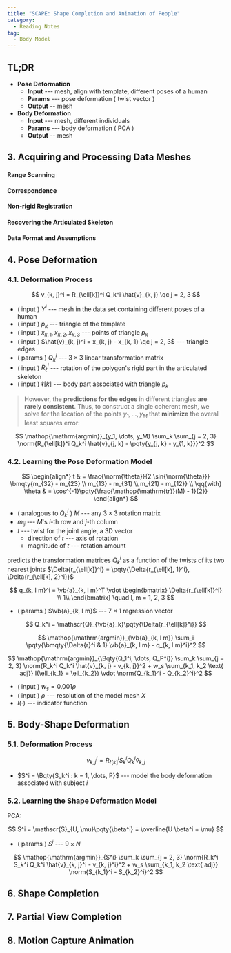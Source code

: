 ```yaml
---
title: "SCAPE: Shape Completion and Animation of People"
category:
  - Reading Notes
tag:
  - Body Model
---
```


## TL;DR

- **Pose Deformation**
  - **Input** --- mesh, align with template, different poses of a human
  - **Params** --- pose deformation ( twist vector )
  - **Output** -- mesh
- **Body Deformation**
  - **Input** --- mesh, different individuals
  - **Params** --- body deformation ( PCA )
  - **Output** -- mesh

## 3. Acquiring and Processing Data Meshes

#### Range Scanning

#### Correspondence

#### Non-rigid Registration

#### Recovering the Articulated Skeleton

#### Data Format and Assumptions

## 4. Pose Deformation

### 4.1. Deformation Process

$$
v_{k, j}^i = R_{\ell[k]}^i Q_k^i \hat{v}_{k, j} \qc j = 2, 3
$$

- ( input ) $Y^i$ --- mesh in the data set containing different poses of a human
- ( input ) $p_k$ --- triangle of the template
- ( input ) $x_{k, 1}, x_{k, 2}, x_{k, 3}$ --- points of triangle $p_k$
- ( input ) $\hat{v}_{k, j}^i = x_{k, j} - x_{k, 1} \qc j = 2, 3$ --- triangle edges
- ( params ) $Q_k^i$ --- $3 \times 3$ linear transformation matrix
- ( input ) $R_{\ell}^i$ --- rotation of the polygon's rigid part in the articulated skeleton
- ( input ) $\ell[k]$ --- body part associated with triangle $p_k$

> However, the **predictions for the edges** in different triangles **are rarely consistent**. Thus, to construct a single coherent mesh, we solve for the location of the points $y_1, \dots, y_M$ that **minimize** the overall least squares error:

$$
\mathop{\mathrm{argmin}}_{y_1, \dots, y_M} \sum_k \sum_{j = 2, 3} \norm{R_{\ell[k]}^i Q_k^i \hat{v}_{j, k} - \pqty{y_{j, k} - y_{1, k}}}^2
$$

### 4.2. Learning the Pose Deformation Model

$$
\begin{align*}
  t & = \frac{\norm{\theta}}{2 \sin{\norm{\theta}}} \bmqty{m_{32} - m_{23} \\ m_{13} - m_{31} \\ m_{21} - m_{12}} \\
  \qq{with} \theta & = \cos^{-1}\pqty{\frac{\mathop{\mathrm{tr}}(M) - 1}{2}}
\end{align*}
$$

- ( analogous to $Q_k^i$ ) $M$ --- any $3 \times 3$ rotation matrix
- $m_{ij}$ --- $M$'s $i$-th row and $j$-th column
- $t$ --- twist for the joint angle, a 3D vector
  - direction of $t$ --- axis of rotation
  - magnitude of $t$ --- rotation amount

predicts the transformation matrices $Q_k^i$ as a function of the twists of its two nearest joints $\Delta{r_{\ell[k]}^i} = \pqty{\Delta{r_{\ell[k], 1}^i}, \Delta{r_{\ell[k], 2}^i}}$

$$
q_{k, l m}^i = \vb{a}_{k, l m}^T \vdot \begin{bmatrix}
\Delta{r_{\ell[k]}^i} \\
1\\
\end{bmatrix} \quad
l, m = 1, 2, 3
$$

- ( params ) $\vb{a}_{k, l m}$ --- $7 \times 1$ regression vector

$$
Q_k^i = \mathscr{Q}_{\vb{a}_k}\pqty{\Delta{r_{\ell[k]}^i}}
$$

$$
\mathop{\mathrm{argmin}}_{\vb{a}_{k, l m}} \sum_i \pqty{\bmqty{\Delta{r}^i & 1} \vb{a}_{k, l m} - q_{k, l m}^i}^2
$$

$$
\mathop{\mathrm{argmin}}_{\Bqty{Q_1^i, \dots, Q_P^i}} \sum_k \sum_{j = 2, 3} \norm{R_k^i Q_k^i \hat{v}_{k, j} - v_{k, j}}^2 + w_s \sum_{k_1, k_2 \text{ adj}} I(\ell_{k_1} = \ell_{k_2}) \vdot \norm{Q_{k_1}^i - Q_{k_2}^i}^2
$$

- ( input ) $w_s = 0.001 \rho$
- ( input ) $\rho$ --- resolution of the model mesh $X$
- $I(\cdot)$ --- indicator function

## 5. Body-Shape Deformation

### 5.1. Deformation Process

$$
v_{k, j}^i = R_{\ell[k]}^i S_k^i Q_k^i \hat{v}_{k, j}
$$

- $S^i = \Bqty{S_k^i : k = 1, \dots, P}$ --- model the body deformation associated with subject $i$

### 5.2. Learning the Shape Deformation Model

PCA:

$$
S^i = \mathscr{S}_{U, \mu}\pqty{\beta^i} = \overline{U \beta^i + \mu}
$$

- ( params ) $S^i$ --- $9 \times N$

$$
\mathop{\mathrm{argmin}}_{S^i} \sum_k \sum_{j = 2, 3} \norm{R_k^i S_k^i Q_k^i \hat{v}_{k, j}^i - v_{k, j}^i}^2 + w_s \sum_{k_1, k_2 \text{ adj}} \norm{S_{k_1}^i - S_{k_2}^i}^2
$$

## 6. Shape Completion

## 7. Partial View Completion

## 8. Motion Capture Animation
